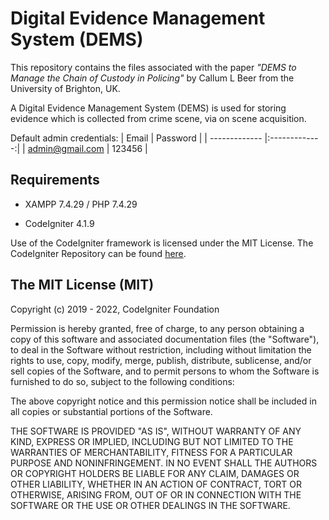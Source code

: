 # Digital Evidence Management System (DEMS)
This repository contains the files associated with the paper *"DEMS to Manage the Chain of Custody in Policing"* by Callum L Beer from the University of Brighton, UK.

A Digital Evidence Management System (DEMS) is used for storing evidence which is collected from crime scene, via on scene acquisition.

Default admin credentials:
| Email           | Password      |
| -------------   |:-------------:| 
| admin@gmail.com | 123456        |

## Requirements
- XAMPP 7.4.29 / PHP 7.4.29

- CodeIgniter 4.1.9

Use of the CodeIgniter framework is licensed under the MIT License. The CodeIgniter Repository can be found [here](https://github.com/bcit-ci/CodeIgniter).

## The MIT License (MIT)

Copyright (c) 2019 - 2022, CodeIgniter Foundation

Permission is hereby granted, free of charge, to any person obtaining a copy of this software and associated documentation files (the "Software"), to deal in the Software without restriction, including without limitation the rights to use, copy, modify, merge, publish, distribute, sublicense, and/or sell copies of the Software, and to permit persons to whom the Software is furnished to do so, subject to the following conditions:

The above copyright notice and this permission notice shall be included in all copies or substantial portions of the Software.

THE SOFTWARE IS PROVIDED "AS IS", WITHOUT WARRANTY OF ANY KIND, EXPRESS OR IMPLIED, INCLUDING BUT NOT LIMITED TO THE WARRANTIES OF MERCHANTABILITY, FITNESS FOR A PARTICULAR PURPOSE AND NONINFRINGEMENT. IN NO EVENT SHALL THE AUTHORS OR COPYRIGHT HOLDERS BE LIABLE FOR ANY CLAIM, DAMAGES OR OTHER LIABILITY, WHETHER IN AN ACTION OF CONTRACT, TORT OR OTHERWISE, ARISING FROM, OUT OF OR IN CONNECTION WITH THE SOFTWARE OR THE USE OR OTHER DEALINGS IN THE SOFTWARE.
